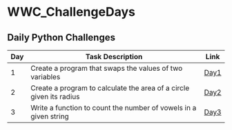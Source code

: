 # WWC_ChallengeDays


## Daily Python Challenges

Day  | Task Description  | Link
-- | -- | --
1  | Create a program that swaps the values of two variables | [Day1](https://github.com/mags337/WWC_ChallengeDays/blob/main/python_challenges/area_of_circle_better.py)
2  | Create a program to calculate the area of a circle given its radius | [Day2](https://github.com/mags337/WWC_ChallengeDays/blob/main/python_challenges/switch_inputs.py) 
3  | Write a function to count the number of vowels in a given string  | [Day3](https://github.com/mags337/WWC_ChallengeDays/blob/main/python_challenges/vowel_counter_better.py)
